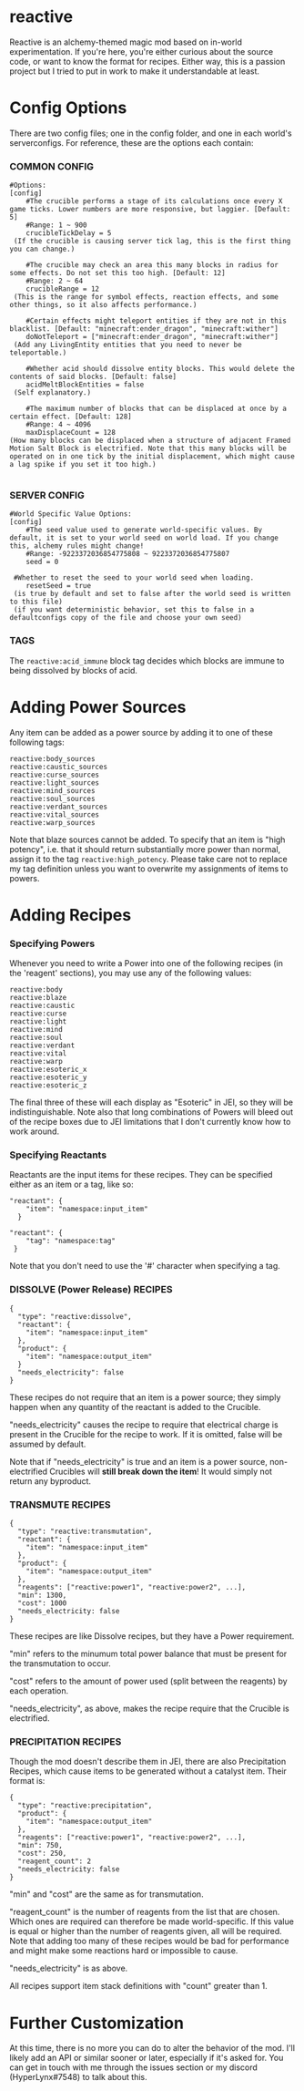 # reactive
 
Reactive is an alchemy-themed magic mod based on in-world experimentation. 
If you're here, you're either curious about the source code, or want to know the format for recipes.
Either way, this is a passion project but I tried to put in work to make it understandable at least. 

# Config Options
There are two config files; one in the config folder, and one in each world's serverconfigs. For reference, these are the options each contain:
### COMMON CONFIG
```
#Options:
[config]
	#The crucible performs a stage of its calculations once every X game ticks. Lower numbers are more responsive, but laggier. [Default: 5]
	#Range: 1 ~ 900
	crucibleTickDelay = 5
 (If the crucible is causing server tick lag, this is the first thing you can change.)
 
	#The crucible may check an area this many blocks in radius for some effects. Do not set this too high. [Default: 12]
	#Range: 2 ~ 64
	crucibleRange = 12
 (This is the range for symbol effects, reaction effects, and some other things, so it also affects performance.)
 
	#Certain effects might teleport entities if they are not in this blacklist. [Default: "minecraft:ender_dragon", "minecraft:wither"]
	doNotTeleport = ["minecraft:ender_dragon", "minecraft:wither"]
 (Add any LivingEntity entities that you need to never be teleportable.)
 
 	#Whether acid should dissolve entity blocks. This would delete the contents of said blocks. [Default: false]
	acidMeltBlockEntities = false
 (Self explanatory.)
 
 	#The maximum number of blocks that can be displaced at once by a certain effect. [Default: 128]
	#Range: 4 ~ 4096
	maxDisplaceCount = 128
(How many blocks can be displaced when a structure of adjacent Framed Motion Salt Block is electrified. Note that this many blocks will be operated on in one tick by the initial displacement, which might cause a lag spike if you set it too high.)
 
```
### SERVER CONFIG
```
#World Specific Value Options:
[config]
	#The seed value used to generate world-specific values. By default, it is set to your world seed on world load. If you change this, alchemy rules might change!
	#Range: -9223372036854775808 ~ 9223372036854775807
	seed = 0

 #Whether to reset the seed to your world seed when loading.
	resetSeed = true 
 (is true by default and set to false after the world seed is written to this file)
 (if you want deterministic behavior, set this to false in a defaultconfigs copy of the file and choose your own seed)

```
### TAGS
The ```reactive:acid_immune``` block tag decides which blocks are immune to being dissolved by blocks of acid.

# Adding Power Sources
Any item can be added as a power source by adding it to one of these following tags:
```
reactive:body_sources
reactive:caustic_sources
reactive:curse_sources
reactive:light_sources
reactive:mind_sources
reactive:soul_sources
reactive:verdant_sources
reactive:vital_sources
reactive:warp_sources
```
Note that blaze sources cannot be added.
To specify that an item is "high potency", i.e. that it should return substantially more power than normal, assign it to the tag ```reactive:high_potency```.
Please take care not to replace my tag definition unless you want to overwrite my assignments of items to powers.

# Adding Recipes
### Specifying Powers
Whenever you need to write a Power into one of the following recipes 
(in the 'reagent' sections), you may use any of the following values:
```
reactive:body
reactive:blaze
reactive:caustic
reactive:curse
reactive:light
reactive:mind
reactive:soul
reactive:verdant
reactive:vital
reactive:warp
reactive:esoteric_x
reactive:esoteric_y
reactive:esoteric_z
```
The final three of these will each display as "Esoteric" in JEI, so they will be indistinguishable. Note also that long combinations of Powers will bleed out of the recipe boxes due to JEI limitations that I don't currently know how to work around.

### Specifying Reactants
Reactants are the input items for these recipes. They can be specified either as an item or a tag, like so:
```
"reactant": {
    "item": "namespace:input_item"
  }
```
```
"reactant": {
    "tag": "namespace:tag"
 }
```
Note that you don't need to use the '#' character when specifying a tag.

### DISSOLVE (Power Release) RECIPES
```
{
  "type": "reactive:dissolve",
  "reactant": {
    "item": "namespace:input_item"
  },
  "product": {
    "item": "namespace:output_item"
  }
  "needs_electricity": false
}
```
These recipes do not require that an item is a power source; they simply happen when any quantity of the reactant is added to the Crucible.

"needs_electricity" causes the recipe to require that electrical charge is present in the Crucible for the recipe to work. If it is omitted, false will be assumed by default.

Note that if "needs_electricity" is true and an item is a power source, non-electrified Crucibles will **still break down the item**! It would simply not return any byproduct.
### TRANSMUTE RECIPES
```
{
  "type": "reactive:transmutation",
  "reactant": {
    "item": "namespace:input_item"
  },
  "product": {
    "item": "namespace:output_item"
  },
  "reagents": ["reactive:power1", "reactive:power2", ...],
  "min": 1300,
  "cost": 1000
  "needs_electricity: false
}
```
These recipes are like Dissolve recipes, but they have a Power requirement.

"min" refers to the minumum total power balance that must be present for the transmutation to occur.

"cost" refers to the amount of power used (split between the reagents) by each operation.

"needs_electricity", as above, makes the recipe require that the Crucible is electrified.

### PRECIPITATION RECIPES
Though the mod doesn't describe them in JEI, there are also Precipitation Recipes, which cause items to be generated without a catalyst item. Their format is:
```
{
  "type": "reactive:precipitation",
  "product": {
    "item": "namespace:output_item"
  },
  "reagents": ["reactive:power1", "reactive:power2", ...],
  "min": 750,
  "cost": 250,
  "reagent_count": 2
  "needs_electricity: false
}
```
"min" and "cost" are the same as for transmutation.

"reagent_count" is the number of reagents from the list that are chosen. Which ones are required can therefore be made world-specific. If this value is equal or higher than the number of reagents given, all will be required. Note that adding too many of these recipes would be bad for performance and might make some reactions hard or impossible to cause.

"needs_electricity" is as above.

All recipes support item stack definitions with "count" greater than 1.
# Further Customization
At this time, there is no more you can do to alter the behavior of the mod. I'll likely add an API or similar sooner or later, especially if it's asked for. You can get in touch with me through the issues section or my discord (HyperLynx#7548) to talk about this.
